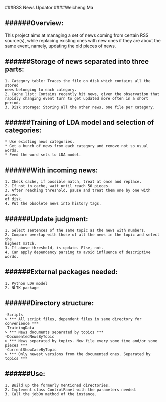 ###RSS News Updator
####Weicheng Ma


######Overview:
------
This project aims at managing a set of news coming from certain RSS source(s),
while replacing existing ones with new ones if they are about the same event,
namely, updating the old pieces of news.

######Storage of news separated into three parts:
------
	1. Category table: Traces the file on disk which contains all the stored
	news belonging to each category.
	2. Cache list: Contains recently hit news, given the observation that 
	rapidly changing event turn to get updated more often in a short period.
	3. Disk storage: Storing all the other news, one file per category.

######Training of LDA model and selection of categories:
------
	* Use existing news categories.
	* Get a bunch of news from each category and remove not so usual words.
	* Feed the word sets to LDA model.

######With incoming news:
------
	1. Check cache, if possible match, treat at once and replace.
	2. If not in cache, wait until reach 50 pieces.
	3. After reaching threshold, pause and treat them one by one with access
	of disk.
	4. Put the obsolete news into history tags.

######Update judgment:
------
	1. Select sentences of the same topic as the news with numbers.
	2. Compare overlap with those of all the news in the topic and select the 
	highest match.
	3. If above threshold, is update. Else, not.
	4. Can apply dependency parsing to avoid influence of descriptive words.

######External packages needed:
------
	1. Python LDA model
	2. NLTK package

######Directory structure:
------
	-Scripts
	> *** All script files, dependent files in same directory for convenience ***
	-TrainingData
	> *** News documents separated by topics ***
	-DocumentedNewsByTopic
	> *** News separated by topics. New file every some time and/or some pieces ***
	-CurrentShowCaseByTopic
	> *** Only newest versions from the documented ones. Separated by topics ***

######Use:
----
	1. Build up the formerly mentioned directories.
	2. Implement class ControlPanel with the parameters needed.
	3. Call the jobOn method of the instance.